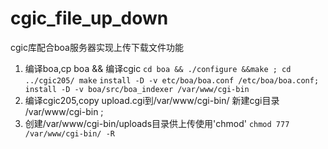 cgic_file_up_down
=================

cgic库配合boa服务器实现上传下载文件功能
1. 编译boa,cp boa && 编译cgic
    `cd boa && ./configure &&make ; cd ../cgic205/ make`
   `install -D -v etc/boa/boa.conf /etc/boa/boa.conf;
    install -D -v boa/src/boa_indexer /var/www/cgi-bin`
2. 编译cgic205,copy upload.cgi到/var/www/cgi-bin/ 新建cgi目录 /var/www/cgi-bin ; 
3. 创建/var/www/cgi-bin/uploads目录供上传使用'chmod' `chmod 777 /var/www/cgi-bin/ -R`

